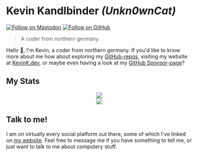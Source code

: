 # Kevin Kandlbinder _(Unkn0wnCat)_
[![Follow on Mastodon](https://img.shields.io/mastodon/follow/000000001?domain=https%3A%2F%2Fmastodon.1in1.net&style=social&label=Follow%20%40kevin%401in1.net)](https://mastodon.1in1.net/@kevin)
[![Follow on GitHub](https://img.shields.io/github/followers/Unkn0wnCat?style=social&label=Follow%20on%20GitHub)](https://github.com/Unkn0wnCat)

> A coder from northern germany.


Hello 👋, I'm Kevin, a coder from northern germany. If you'd like to know more about me how about exploring my [GitHub-repos](https://github.com/Unkn0wnCat?tab=repositories), visiting my website at [KevinK.dev](https://kevink.dev), or maybe even having a look at my [GitHub Sponsor-page](https://github.com/sponsors/Unkn0wnCat)?

## My Stats

<p align="center">
<img src="https://github-readme-stats.vercel.app/api?username=Unkn0wnCat&count_private=true&show_icons=true&title_color=e5502b&theme=dark&bg_color=110a3e,120a2e,120a1e&hide_border=true" /><br/>
<img src="https://github-readme-stats.vercel.app/api/top-langs/?username=Unkn0wnCat&title_color=e5502b&theme=dark&layout=compact&bg_color=110a3e,120a2e,120a1e&hide_border=true" />
</p>

## Talk to me!

I am on virtually every social platform out there, some of which I've linked on [my website](https://kevink.dev/social). Feel free to message me if you have something to tell me, or just want to talk to me about computery stuff.
